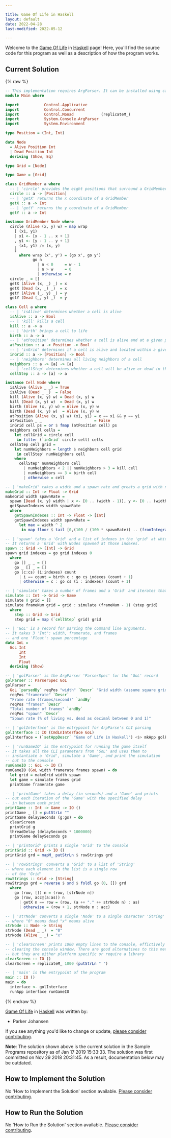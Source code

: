 ```yaml
---

title: Game Of Life in Haskell
layout: default
date: 2022-04-28
last-modified: 2022-05-12

---
```


Welcome to the [Game Of Life](https://sampleprograms.io/projects/game-of-life) in [Haskell](https://sampleprograms.io/languages/haskell) page! Here, you'll find the source code for this program as well as a description of how the program works.

## Current Solution

{% raw %}

```haskell
-- This implementation requires ArgParser. It can be installed using cabal install argparser
module Main where

import           Control.Applicative
import           Control.Concurrent
import           Control.Monad            (replicateM_)
import           System.Console.ArgParser
import           System.Environment

type Position = (Int, Int)

data Node
  = Alive Position Int
  | Dead Position Int
  deriving (Show, Eq)

type Grid = [Node]

type Game = [Grid]

class GridMember a where
  -- | 'circle' provides the eight positions that surround a GridMember
  circle :: a -> [Position]
  -- | 'getX' returns the x coordinate of a GridMember
  getX :: a -> Int
  -- | 'getY' returns the y coordinate of a GridMember
  getY :: a -> Int

instance GridMember Node where
  circle (Alive (x, y) w) = map wrap
    [ (x1, y1)
    | x1 <- [x - 1 .. x + 1]
    , y1 <- [y - 1 .. y + 1]
    , (x1, y1) /= (x, y)
    ]
      where wrap (x', y') = (go x', go y')
            go n
              | n < 0     = w - 1
              | n > w     = 0
              | otherwise = n
  circle _ = []
  getX (Alive (x, _) _) = x
  getX (Dead (x, _) _)  = x
  getY (Alive (_, y) _) = y
  getY (Dead (_, y) _)  = y

class Cell a where
  -- | 'isAlive' determines whether a cell is alive
  isAlive :: a -> Bool
  -- | 'kill' kills a cell
  kill :: a -> a
  -- | 'birth' brings a cell to life
  birth :: a -> a
  -- | 'atPosition' determines whether a cell is alive and at a given position
  atPosition :: a -> Position -> Bool
  -- | 'inGrid' determines if a cell is alive and located within a given list of positions
  inGrid :: a -> [Position] -> Bool
  -- | 'neighbors' determines all living neighbors of a cell
  neighbors :: a -> [a] -> [a]
  -- | 'cellStep' determines whether a cell will be alive or dead in the next iteration
  cellStep :: a -> [a] -> a

instance Cell Node where
  isAlive (Alive _ _) = True
  isAlive (Dead _ _)  = False
  kill (Alive (x, y) w) = Dead (x, y) w
  kill (Dead (x, y) w)  = Dead (x, y) w
  birth (Alive (x, y) w) = Alive (x, y) w
  birth (Dead (x, y) w)  = Alive (x, y) w
  atPosition (Alive (x, y) w) (x1, y1) = x == x1 && y == y1
  atPosition _ _                       = False
  inGrid cell ps = or $ fmap (atPosition cell) ps
  neighbors cell cells =
    let cellGrid = circle cell
     in filter (`inGrid` circle cell) cells
  cellStep cell grid =
    let numNeighbors = length $ neighbors cell grid
     in cellStep' numNeighbors cell
    where
      cellStep' numNeighbors cell
        | numNeighbors < 2 || numNeighbors > 3 = kill cell
        | numNeighbors == 3 = birth cell
        | otherwise = cell

-- | 'makeGrid' takes a width and a spawn rate and greats a grid with nodes spawned
makeGrid :: Int -> Float -> Grid
makeGrid width spawnRate =
  spawn [Dead (x, y) width | x <- [0 .. (width - 1)], y <- [0 .. (width - 1)]] $
  getSpawnIndexes width spawnRate
  where
    getSpawnIndexes :: Int -> Float -> [Int]
    getSpawnIndexes width spawnRate =
      let max = width ^ 2
       in map floor $ tail [0,(100 / (100 * spawnRate)) .. (fromIntegral max)]

-- | 'spawn' takes a 'Grid' and a list of indexes in the 'grid' at which Nodes should spawn.
-- It returns a 'Grid' with Nodes spawned at those indexes.
spawn :: Grid -> [Int] -> Grid
spawn grid indexes = go grid indexes 0
  where
    go [] _ _ = []
    go _ [] _ = []
    go (c:cs) (i:indexes) count
      | i == count = birth c : go cs indexes (count + 1)
      | otherwise = c : go cs (i : indexes) (count + 1)

-- | 'simulate' takes a number of frames and a 'Grid' and iterates that 'Grid' frame times
simulate :: Int -> Grid -> Game
simulate 0 grid = []
simulate frameNum grid = grid : simulate (frameNum - 1) (step grid)
  where
    step :: Grid -> Grid
    step grid = map (`cellStep` grid) grid

-- | 'GoL' is a record for parsing the command line arguments.
-- It takes 3 'Int': width, framerate, and frames
-- and one 'Float': spawn percentage
data GoL =
  GoL Int
      Int
      Int
      Float
  deriving (Show)

-- | 'golParser' is the ArgParser 'ParserSpec' for the 'GoL' record
golParser :: ParserSpec GoL
golParser =
  GoL `parsedBy` reqPos "width" `Descr` "Grid width (assume square grid)" `andBy`
  reqPos "framerate" `Descr`
  "Frame rate (frames/second)" `andBy`
  reqPos "frames" `Descr`
  "Total number of frames" `andBy`
  reqPos "spawn" `Descr`
  "Spawn rate (% of living vs. dead as decimal between 0 and 1)"

-- | 'golInterface' is the entrypoint for ArpParse's CLI parsing
golInterface :: IO (CmdLnInterface GoL)
golInterface = (`setAppDescr` "Game of Life in Haskell") <$> mkApp golParser

-- | 'runGameIO' is the entrypoint for running the game itself
-- It takes all the CLI parameters from 'GoL' and uses them to
-- instantiate a 'Grid', simulate a 'Game', and print the simulation
-- out to the console
runGameIO :: GoL -> IO ()
runGameIO (GoL width framerate frames spawn) = do
  let grid = makeGrid width spawn
  let game = simulate frames grid
  printGame framerate game

-- | 'printGame' takes a delay (in seconds) and a 'Game' and prints
-- out each iteration of the 'Game' with the specified delay
-- in between each print
printGame :: Int -> Game -> IO ()
printGame _ [] = putStrLn ""
printGame delaySeconds (g:gs) = do
  clearScreen
  printGrid g
  threadDelay (delaySeconds * 1000000)
  printGame delaySeconds gs

-- | 'printGrid' prints a single 'Grid' to the console
printGrid :: Grid -> IO ()
printGrid grd = mapM_ putStrLn $ rowStrings grd

-- | 'rowStrings' converts a 'Grid' to a list of 'String'
-- where each element in the list is a single row
-- of the 'Grid'
rowStrings :: Grid -> [String]
rowStrings grd = reverse $ snd $ foldl go (0, []) grd
  where
    go (row, []) n = (row, [strNode n])
    go (row, acc@(a:as)) n
      | getX n == row = (row, (a ++ "." ++ strNode n) : as)
      | otherwise = (row + 1, strNode n : acc)

-- | 'strNode' converts a single 'Node' to a single character 'String'
-- where "0" means dead "x" means alive
strNode :: Node -> String
strNode (Dead _ _)  = "0"
strNode (Alive _ _) = "x"

-- | 'clearScreen' prints 1000 empty lines to the console, effictively
-- clearing the console window. There are good alternatives to this method
-- but they are either platform specific or require a library
clearScreen :: IO ()
clearScreen = replicateM_ 1000 (putStrLn " ")

-- | 'main' is the entrypoint of the program
main :: IO ()
main = do
  interface <- golInterface
  runApp interface runGameIO
```

{% endraw %}

[Game Of Life](https://sampleprograms.io/projects/game-of-life) in [Haskell](https://sampleprograms.io/languages/haskell) was written by:

- Parker Johansen

If you see anything you'd like to change or update, [please consider contributing](https://github.com/TheRenegadeCoder/sample-programs).

**Note**: The solution shown above is the current solution in the Sample Programs repository as of Jan 17 2019 15:33:33. The solution was first committed on Nov 29 2018 20:31:45. As a result, documentation below may be outdated.

## How to Implement the Solution

No 'How to Implement the Solution' section available. [Please consider contributing](https://github.com/TheRenegadeCoder/sample-programs-website).

## How to Run the Solution

No 'How to Run the Solution' section available. [Please consider contributing](https://github.com/TheRenegadeCoder/sample-programs-website).
